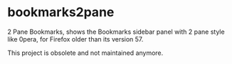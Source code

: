 # bookmarks2pane
2 Pane Bookmarks, shows the Bookmarks sidebar panel with 2 pane style like 0pera, for Firefox older than its version 57.

This project is obsolete and not maintained anymore.
